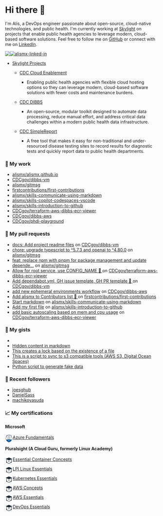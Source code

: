 # Hi there 👋 

I'm Alis, a DevOps engineer passionate about open-source, cloud-native technologies, and public health. I'm currently working at [Skylight](https://skylight.digital) on projects that enable public health agencies to leverage modern, cloud-based software solutions. Feel free to follow me on [GitHub](https://github.com/alismx) or connect with me on [LinkedIn](https://www.linkedin.com/in/alismx). 

[<img align="left" href="https://github.com/alismx" src="https://img.shields.io/badge/GitHub-181717.svg?style=for-the-badge&logo=GitHub&logoColor=white" />](https://github.com/alismx)

[<img alt="alismx-linked-in" src="https://img.shields.io/badge/linkedin-%230077B5.svg?&style=for-the-badge&logo=linkedin&logoColor=white" />](https://www.linkedin.com/in/alismx)<br>

- [Skylight Projects](https://skylight.digital/work/team-member/alis-akers/)

  - [CDC Cloud Enablement](https://skylight.digital/work/experience/cdc-dibbs-cloud-enablement/)
    - Enabling public health agencies with flexible cloud hosting options so they can leverage modern, cloud-based software solutions with fewer costs and maintenance burdens.

  - [CDC DIBBS](https://skylight.digital/work/experience/cdc-dibbs/)
    - An open-source, modular toolkit designed to automate data processing, reduce manual effort, and address critical data challenges within a modern public health data infrastructure.

  - [CDC SimpleReport](https://skylight.digital/work/experience/cdc-simplereport/)
    - A free tool that makes it easy for non-traditional and under-resourced disease testing sites to record results for diagnostic tests and quickly report data to public health departments.

### 🚀 My work

- [alismx/alismx.github.io](https://github.com/alismx/alismx.github.io)
- [CDCgov/dibbs-vm](https://github.com/CDCgov/dibbs-vm)
- [alismx/gitmsg](https://github.com/alismx/gitmsg)
- [firstcontributions/first-contributions](https://github.com/firstcontributions/first-contributions)
- [alismx/skills-communicate-using-markdown](https://github.com/alismx/skills-communicate-using-markdown)
- [alismx/skills-copilot-codespaces-vscode](https://github.com/alismx/skills-copilot-codespaces-vscode)
- [alismx/skills-introduction-to-github](https://github.com/alismx/skills-introduction-to-github)
- [CDCgov/terraform-aws-dibbs-ecr-viewer](https://github.com/CDCgov/terraform-aws-dibbs-ecr-viewer)
- [CDCgov/dibbs-aws](https://github.com/CDCgov/dibbs-aws)
- [CDCgov/phdi-playground](https://github.com/CDCgov/phdi-playground)

### 🌱 My pull requests

- [docs: Add project readme files](https://github.com/CDCgov/dibbs-vm/pull/40) on [CDCgov/dibbs-vm](https://github.com/CDCgov/dibbs-vm)
- [chore: upgrade typescript to ^5.7.3 and openai to ^4.80.0](https://github.com/alismx/gitmsg/pull/11) on [alismx/gitmsg](https://github.com/alismx/gitmsg)
- [feat: replace npm with pnpm for package management and update depende…](https://github.com/alismx/gitmsg/pull/10) on [alismx/gitmsg](https://github.com/alismx/gitmsg)
- [Allow for root service, use CONFIG_NAME 🫚 ](https://github.com/CDCgov/terraform-aws-dibbs-ecr-viewer/pull/17) on [CDCgov/terraform-aws-dibbs-ecr-viewer](https://github.com/CDCgov/terraform-aws-dibbs-ecr-viewer)
- [Add dependabot.yml, GH issue template, GH PR template 📎 ](https://github.com/CDCgov/dibbs-vm/pull/15) on [CDCgov/dibbs-vm](https://github.com/CDCgov/dibbs-vm)
- [add new ephemeral environments workflow](https://github.com/CDCgov/dibbs-aws/pull/50) on [CDCgov/dibbs-aws](https://github.com/CDCgov/dibbs-aws)
- [Add alismx to Contributors list 🦝 ](https://github.com/firstcontributions/first-contributions/pull/93624) on [firstcontributions/first-contributions](https://github.com/firstcontributions/first-contributions)
- [Start markdown](https://github.com/alismx/skills-communicate-using-markdown/pull/1) on [alismx/skills-communicate-using-markdown](https://github.com/alismx/skills-communicate-using-markdown)
- [Add my first file](https://github.com/alismx/skills-introduction-to-github/pull/1) on [alismx/skills-introduction-to-github](https://github.com/alismx/skills-introduction-to-github)
- [add basic autoscaling based on mem and cpu usage](https://github.com/CDCgov/terraform-aws-dibbs-ecr-viewer/pull/13) on [CDCgov/terraform-aws-dibbs-ecr-viewer](https://github.com/CDCgov/terraform-aws-dibbs-ecr-viewer)

### 📓 My gists

- [](https://gist.github.com/a8c473968f0d87c0532944017f844363)
- [Hidden content in markdown](https://gist.github.com/cffeb79c933f98279c46906f390fd3a0)
- [This creates a lock based on the existence of a file](https://gist.github.com/6bb524c02a636a478f49d7387f57869b)
- [This is a script to sync to s3 compatible tools (AWS S3, Digital Ocean Spaces)](https://gist.github.com/7a42ab3b5203a9eca579f0a80a9dc63b)
- [Python script to generate fake data](https://gist.github.com/ea13a03b628e2d682334c0adf38400c5)

### 👯 Recent followers

- [joesghub](https://github.com/joesghub)
- [DanielSass](https://github.com/DanielSass)
- [machikoyasuda](https://github.com/machikoyasuda)

### 📈 My certifications

#### Microsoft

[<img align="left" alt="azure-fundamentals" width="25" src="./assets/azurefundamentals.png" />Azure Fundamentals](https://www.credly.com/badges/460c0273-ed19-4f0c-8d38-4ee994dfeb22/public_url)

#### Pluralsight (A Cloud Guru, formerly Linux Academy)

[<img align="left" alt="Essential-Container-Concepts" width="25" src="./assets/linuxacademy.jpeg" />Essential Container Concepts](https://app.pluralsight.com/profile/alismx)

[<img align="left" alt="LPI-Linux-Essentials" width="25" src="./assets/linuxacademy.jpeg" />LPI Linux Essentials](https://app.pluralsight.com/profile/alismx)

[<img align="left" alt="Kubernetes-Essentials" width="25" src="./assets/linuxacademy.jpeg" />Kubernetes Essentials](https://app.pluralsight.com/profile/alismx)

[<img align="left" alt="AWS-Concepts" width="25" src="./assets/linuxacademy.jpeg" />AWS Concepts](https://app.pluralsight.com/profile/alismx)

[<img align="left" alt="AWS-Essentials" width="25" src="./assets/linuxacademy.jpeg" />AWS Essentials](https://app.pluralsight.com/profile/alismx)

[<img align="left" alt="DevOps-Essentials" width="25" src="./assets/linuxacademy.jpeg" />DevOps Essentials](https://app.pluralsight.com/profile/alismx)
